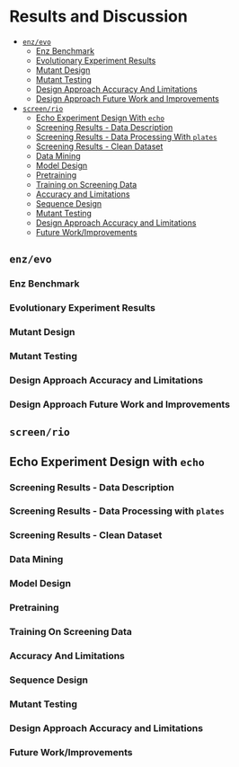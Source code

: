 # Results and Discussion
-  [`enz/evo`](#Enzevo)
	-  [Enz Benchmark](#Enzbench)
	-  [Evolutionary Experiment Results](#Evo)
	-  [Mutant Design](#Mutantdesign)
	-  [Mutant Testing](#Mutanttesting)
	-  [Design Approach Accuracy And Limitations](#accuracylimitations)
	-  [Design Approach Future Work and Improvements](#enzfuture)
-  [`screen/rio`](#rio)
	-  [Echo Experiment Design With `echo`](#echo)
	-  [Screening Results - Data Description](#screeningdata)
	-  [Screening Results - Data Processing With `plates`](#screeningdataprocessing)
	-  [Screening Results - Clean Dataset](#cleandata)
	-  [Data Mining](#datamining)
	-  [Model Design](#model)
	-  [Pretraining](#pretraining)
	-  [Training on Screening Data](#training)
	-  [Accuracy and Limitations](#modeleval)
	-  [Sequence Design](#modelseqdesign)
	-  [Mutant Testing](#riomutants)
	-  [Design Approach Accuracy and Limitations](#riotechniqueeval)
	-  [Future Work/Improvements](#riofuture)


<a name="enzevo"></a>

##  `enz/evo`   

<a name="enzbench"></a>

###  Enz Benchmark   

<a name="evo"></a>

###  Evolutionary Experiment Results  

<a name="mutantdesign"></a>

###  Mutant Design  

<a name="mutanttesting"></a>

###  Mutant Testing  

<a name="accuracylimitations"></a>

###  Design Approach Accuracy and Limitations  

<a name="enzfuture"></a>

###  Design Approach Future Work and Improvements  

<a name="rio"></a>

##  `screen/rio`  

<a name="echo"></a>

## Echo Experiment Design with `echo`

<a name="screeningdata"></a>

###  Screening Results - Data Description  

<a name="screeningdataprocessing"></a>

###  Screening Results - Data Processing with `plates`  

<a name="cleandata"></a>

###  Screening Results - Clean Dataset  

<a name="datamining"></a>

###  Data Mining  

<a name="model"></a>

###  Model Design 

<a name="pretraining"></a>

### Pretraining  

<a name="training"></a>

###  Training On Screening Data  

<a name="modeleval"></a>

###  Accuracy And Limitations  

<a name="modelseqdesign"></a>

###  Sequence Design  

<a name="riomutants"></a>

###  Mutant Testing  

<a name="riotechniqueeval"></a>

###  Design Approach Accuracy and Limitations

<a name="riofuture"></a>

###  Future Work/Improvements

<a name="enzevo"></a>


